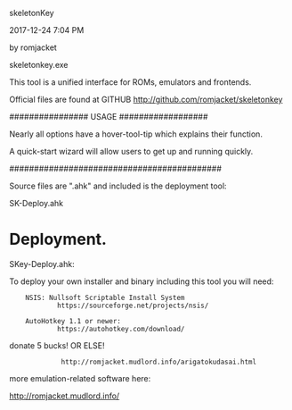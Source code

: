 skeletonKey 

 2017-12-24 7:04 PM
 
by romjacket 

skeletonkey.exe

This tool is a unified interface for ROMs, emulators and frontends.

Official files are found at GITHUB
http://github.com/romjacket/skeletonkey


  


################  USAGE  ##################

Nearly all options have a hover-tool-tip which explains their function.

A quick-start wizard will allow users to get up and running quickly.

###########################################

Source files are ".ahk" and included is the deployment tool:

SK-Deploy.ahk

# Deployment.

SKey-Deploy.ahk:  

To deploy your own installer and binary including this tool you will need:

		NSIS: Nullsoft Scriptable Install System
				https://sourceforge.net/projects/nsis/

		AutoHotkey 1.1 or newer:
				https://autohotkey.com/download/
				
				

donate 5 bucks!  OR ELSE!
 
                 http://romjacket.mudlord.info/arigatokudasai.html

more emulation-related software here:  

http://romjacket.mudlord.info/